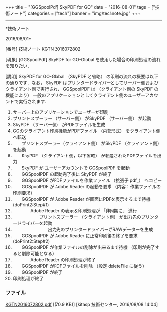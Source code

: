 ﻿+++
title = "[GGSpoolPdf] SkyPDF for GO"
date = "2016-08-01"
tags = ["技術ノート"]
categories = ["tech"]
banner = "img/technote.jpg"
+++

-----------------------------------------------------------------------------------------------------------------------------

*技術ノート

2016/08/01*


[番号]
技術ノート KGTN 2016072802

[現象]
[GGSpoolPdf] SkyPDF for GO-Global
を使用した場合の印刷処理の流れを知りたい．

[説明]
SkyPDF for GO-Global （SkyPDF と省略）
の印刷の流れの概要は以下の通りです．なお， SkyPDF
はプリンタードライバーとしてサーバー側およびクライアント側で実行され，
GGSpoolPDF は （クライアント側の SkyPDF の機能により）
一般のアプリケーションとしてクライアント側のユーザーアカウントで実行されます．

1. サーバー上のアプリケーションでユーザーが印刷
2. プリントスプーラー （サーバー側） がSkyPDF （サーバー側） が起動
3. SkyPDF （サーバー側） がPDFファイルを生成
4. GGのクライアント印刷機能がPDFファイル （内部形式）
をクライアント側へ転送
5. 　　プリントスプーラー（クライアント側） がSkyPDF （クライアント側）
を起動
6. 　　SkyPDF （クライアント側，以下省略）
が転送されたPDFファイルを出力
7. 　　SkyPDF が ユーザーアカウントで GGSpoolPDF を起動
8. 　　GGSpoolPDF の起動完了後に SkyPDF が終了
9. 　　GGSpoolPDF がPDFファイルを作業ファイル （拡張子 pdf_） へコピー
10. 　　GGSpoolPDF が Adobe Reader の起動を要求
（内容：作業ファイルの印刷要求）
11. 　　GGSpoolPDF が Adobe Reader が画面にPDFを表示するまで待機
(doPrint2:Step#1)
12. 　　　　Adobe Reader の表示＆印刷処理が 「非同期に」 進行
13. 　　　　　　プリントスプーラー （クライアント側）
が出力先のプリンタードライバーを起動
14. 　　　　　　　　出力先のプリンタードライバーがRAWデーターを生成
15. 　　GGSpoolPDF が Adobe Reader に正常印刷後の終了を要求
(doPrint2:Step#2)
16. 　　GGSpoolPDF が作業ファイルの削除が出来るまで待機
（印刷が完了すると削除可能となる）
17. 　　　　Adobe Reader の印刷処理が終了
18. 　　GGSpoolPDF がPDFファイルを削除 （設定 deleteFile に従う）
19. 　　GGSpoolPDF が終了
20. 印刷処理が終了


### ファイル

 
 


[KGTN2016072802.pdf](http://techreport.kitasp.net/attachments/download/2892/KGTN2016072802.pdf)
 [(70.9 KB)] [kitasp 技術センター, 2016/08/08
14:04]


 


 

